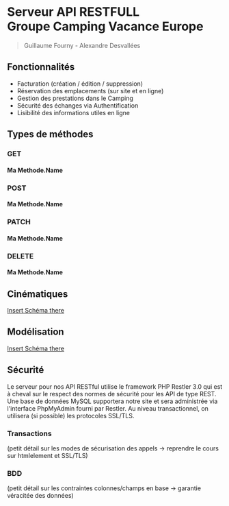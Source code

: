 # Serveur API RESTFULL <Br/> Groupe Camping Vacance Europe
> Guillaume Fourny - Alexandre Desvallées

## Fonctionnalités
* Facturation (création / édition / suppression)
* Réservation des emplacements (sur site et en ligne)
* Gestion des prestations dans le Camping
* Sécurité des échanges via Authentification
* Lisibilité des informations utiles en ligne

## Types de méthodes

### GET

#### Ma Methode.Name

### POST

#### Ma Methode.Name

### PATCH

#### Ma Methode.Name

### DELETE

#### Ma Methode.Name

## Cinématiques
[Insert Schéma there](myUri...)

## Modélisation
[Insert Schéma there](myUri...)

## Sécurité
Le serveur pour nos API RESTful utilise le framework PHP Restler 3.0 qui est à cheval sur le respect des normes de sécurité pour les API de type REST. Une base de données MySQL supportera notre site et sera administrée via l'interface PhpMyAdmin fourni par Restler. Au niveau transactionnel, on utilisera (si possible) les protocoles SSL/TLS.

### Transactions
(petit détail sur les modes de sécurisation des appels -> reprendre le cours sur htmlelement et SSL/TLS)

### BDD
(petit détail sur les contraintes colonnes/champs en base -> garantie véracitée des données)


